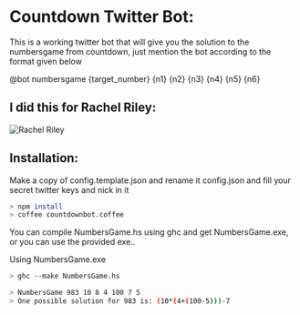 Countdown Twitter Bot:
=====================

This is a working twitter bot that will give you the solution to the numbersgame from
countdown, just mention the bot according to the format given below

@bot numbersgame {target_number} {n1} {n2} {n3} {n4} {n5} {n6}

I did this for Rachel Riley:
---------------------------
![Rachel Riley](http://i.imgur.com/1dpbwmZ.gif)

Installation:
------------

Make a copy of config.template.json and rename it config.json 
and fill your secret twitter keys and nick in it
```sh
> npm install
> coffee countdownbot.coffee
```

You can compile NumbersGame.hs using ghc and get NumbersGame.exe,
or you can use the provided exe..

Using NumbersGame.exe
```sh
> ghc --make NumbersGame.hs

> NumbersGame 983 10 8 4 100 7 5
> One possible solution for 983 is: (10*(4+(100-5)))-7
```
